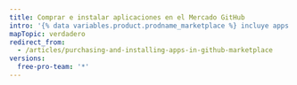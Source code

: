```yaml
---
title: Comprar e instalar aplicaciones en el Mercado GitHub
intro: '{% data variables.product.prodname_marketplace %} incluye apps con planes de precios gratuitos y pagos. Cuando encuentras una aplicación paga que desearías usar para tu cuenta personal u organización, puedes comprar e instalar la app utilizando tu información de facturación existente.'
mapTopic: verdadero
redirect_from:
  - /articles/purchasing-and-installing-apps-in-github-marketplace
versions:
  free-pro-team: '*'
---
```


